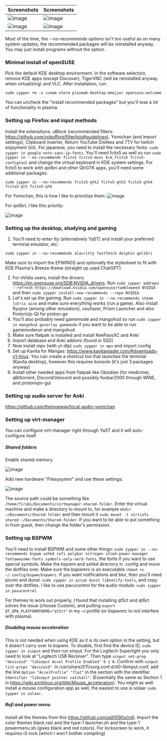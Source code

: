 
| Screenshots  | Screenshots |
| ------------- | ------------- |
| ![image](https://github.com/firubi/dotfiles/assets/168989779/58107ec0-d000-4a2e-b8cf-a77768628c33) | ![image](https://github.com/firubi/dotfiles/assets/168989779/669eac84-474a-4aaa-9780-5748358a704f)|
| ![image](https://github.com/firubi/dotfiles/assets/168989779/b2dd9dc7-4fba-496b-af1e-1db0c6751a57) | ![image](https://github.com/firubi/dotfiles/assets/168989779/87f34231-3be1-46fe-ace6-f3b78ae4e310) |


Most of the time, the --no-recommends options isn't too useful as on many system updates, the recommended packages will be reinstalled anyway. You may just install programs without the option. 

### Minimal install of openSUSE ###
Pick the default KDE desktop environment. In the software selection, remove KDE apps (except Discover), TigerVNC (will be reinstalled anyway when virtualizing) and VLC. After installation, run:

`sudo zypper rm -u icewm xterm plasma6-desktop-emojier opensuse-welcome`


 You can uncheck the "install recommended packages" but you'll lose a lot of functionality in plasma.

### Setting up Firefox and input methods ###
Install the extenstions: uBlock (recommended filters: https://github.com/yokoffing/filterlists#guidelines), Yomichan (and import settings), Clipboard inserter, Return YouTube Dislikes and 7TV for twitch enjoyment (lol). For japanese, you need to install the necessary fonts: `sudo zypper in google-noto-sans-jp-fonts`. You'll need fcitx5 as well so run `sudo zypper in --no-recommends fcitx5 fcitx5-mozc kcm_fcitx5 fcitx5-configtool` and change the virtual keyboard in KDE system settings. For fcitx5 to work with qolibri and other Qt/GTK apps, you'll need some additional packages:

`sudo zypper in --no-recommends fcitx5-gtk2 fcitx5-gtk3 fcitx5-gtk4 fcitx5-qt5 fcitx5-qt6`

For Yomichan, this is how I like to prioritize them: ![image](https://github.com/firubi/dotfiles/assets/168989779/3c34bbc3-577a-4755-b683-d681320a19b8)

For qolibri, I like this priority:

![image](https://github.com/firubi/dotfiles/assets/168989779/65e776e4-8647-4e2f-af59-730df233b1b2)


### Setting up the desktop, studying and gaming ###
1. You'll need to enter tty (alternatively YaST) and install your preferred terminal emulator, etc:
     
`sudo zypper in --no-recommends alacritty fastfetch dolphin qolibri`

Make sure to import the EPWINGS and optionally the stylesheet to fit with KDE Plasma's Breeze theme (straight up used ChatGPT).

2. For nVidia users, install the drivers: https://en.opensuse.org/SDB:NVIDIA_drivers. Run `sudo zypper addrepo --refresh https://download.nvidia.com/opensuse/tumbleweed NVIDIA` and then `sudo zypper install-new-recommends --repo NVIDIA`
3. Let's set up the gaming. Run `sudo zypper in --no-recommends steam lutris wine` and make sure everything works (run a game). Also install Ryujinx (among other emulators), osu!lazer, Prism Launcher and also ProtonUp-Qt for proton-ge
4. You'll also probably need gamemode and mangohud so run `sudo zypper in mangohud goverlay gamemode` if you want to be able to run gamemoderun and mangohud
5. Make sure flatpak is installed and install KeePassXC and Anki
6. Import database and Anki addons (found in SSD)
7. Now install mpv (with yt-dlp) `sudo zypper in mpv` and import config
8. Set up Kavita for Mangas: https://www.kavitareader.com/#downloads-v1-linux. You can create a shortcut too that launches the terminal (Kavita.desktop), however this requires konsole (it's just 3 packages anyway)
9. Install other needed apps from flatpak like Obsidian (for medicine), qBittorrent, Discord/Vencord and possibly foobar2000 through WINE, and protonvpn-gui

  
 
### Setting up audio server for Anki ###
https://github.com/themoeway/local-audio-yomichan

 
 
### Setting up virt-manager ###
You can configure virt-manager right through YaST and it will auto-configure itself

  ##### Shared folders #####
 Enable shared memory 
 
![image](https://github.com/firubi/dotfiles/assets/168989779/440e7774-e705-45ab-b0ac-4bb98bd1661b)




 Add new hardware "Filesysytem" and use these settings: 
 
![image](https://github.com/firubi/dotfiles/assets/168989779/8188b71c-b7ea-4a8b-b390-56180a69115b)

 The source path could be something like `/home/firubi/Documents/virtmanager-shared-folder`. Enter the virtual machine and make a directory to mount to, for example `mkdir ~/Documents/Shared-folder` and then mount it `sudo mount -t virtiofs shared ~/Documents/Shared-folder`. If you want to be able to put something in from guest, then change the folder's permission.



### Setting up BSPWM ###
You'll need to install BSPWM and some other things: `sudo zypper in --no-recommends bspwm sxhkd rofi polybar nitrogen xfce4-power-manager fontawesome-fonts symbols-only-nerd-fonts`, the fonts if you want to use special symbols. Make the bspwm and sxhkd directory in .config and move the dotfiles over. Make sure the bspwmrc is an executable `chmod +x ~/.config/bspwm/bspwmrc`. If you want notifications and blur, then you'll need picom and dunst: `sudo zypper in picom dunst libnotify-tools`, and copy over the dotfiles.  I like to use pavucontrol for the audio module: `sudo zypper in pavucontrol`.

For themes to work out properly, I found that installing qt5ct and qt6ct solves the issue (choose Custom), and putting `export QT_QPA_PLATFORMTHEME="qt5ct"` in my ~/.profile (or bspwmrc to not interfere with plasma).

##### Disabling mouse acceleration #####
This is not needed when using KDE as it is its own option in the setting, but it doesn't carry over to bspwm. To disable, first find the device ID, `sudo zypper in xinput` and then run xinput. For the Logitech Superlight you only need to look at "Logitech USB Receiver". Then type `xinput set-prop "deviceid" "libinput Accel Profile Enabled" 0 1 0`. Confirm with `xinput list-props "deviceid"`. In /usr/share/X11/xorg.conf.d/40-libinput.conf, add the line `Option "AccelProfile" "flat"` in the section with the identifier `Identifier "libinput pointer catchall"`. (Essentially the same as Section 1 in https://wiki.archlinux.org/title/Mouse_acceleration). You might as well install a mouse configuration app as well, the easiest to use is solaar `sudo zypper in solaar`.

##### Rofi and power menu #####
Install all the themes from this https://github.com/adi1090x/rofi. Import the color themes black.rasi and the type-1 launcher.sh and the type-1 powermenu.sh (gives black and red colors). For lockscreen to work, it requires i3-lock (which I won't bother compiling)
